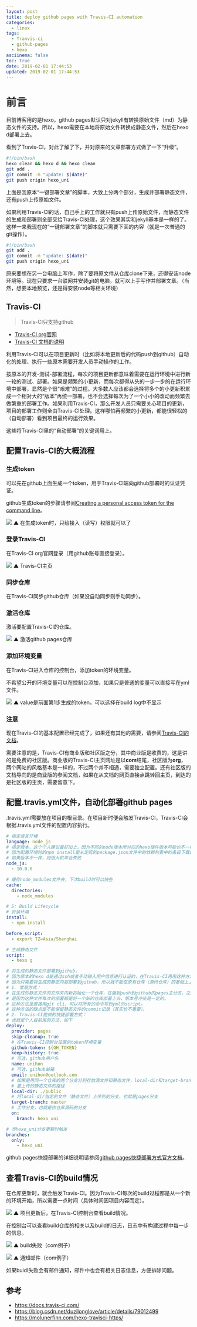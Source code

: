 ```yaml
---
layout: post
title: deploy github pages with Travis-CI automation
categories:
  - linux
tags:
  - Tranvis-ci
  - github-pages
  - hexo
asciinema: false
toc: true
date: 2019-02-01 17:44:53
updated: 2019-02-01 17:44:53
---
```


# 前言

目前博客用的是hexo，github pages默认只对jekyll有转换原始文件（md）为静态文件的支持。所以，hexo需要在本地将原始文件转换成静态文件，然后在hexo d部署上去。

看到了Travis-CI，对此了解了下，并对原来的文章部署方式做了一下“升级”。

``` bash
#!/bin/bash
hexo clean && hexo d && hexo clean
git add .
git commit -m "update: $(date)"
git push origin hexo_uni
```

上面是我原本“一键部署文章”的脚本，大致上分两个部分，生成并部署静态文件，还有push上传原始文件。

如果利用Travis-CI的话，自己手上的工作就只有push上传原始文件，而静态文件的生成和部署则全部交给Travis-CI处理，这个效果其实和jekyll基本是一样的了。这样一来我现在的“一键部署文章”的脚本就只需要下面的内容（就是一次普通的git操作）。

``` bash
#!/bin/bash
git add .
git commit -m "update: $(date)"
git push origin hexo_uni
```

原来要想在另一台电脑上写作，除了要将原文件从仓库clone下来，还得安装node环境等。现在只要求一台联网并安装git的电脑，就可以上手写作并部署文章。（当然，想要本地预览，还是得安装node等相关环境）

## Travis-CI

> Travis-CI只支持github

- [Travis-CI org官网](https://travis-ci.org/)
- [Travis-CI 文档的说明](https://docs.travis-ci.com/user/for-beginners/)

利用Travis-CI可以在项目更新时（比如将本地更新后的代码push到github）自动化的处理、执行一些原本需要开发人员手动操作的工作。

按原本的开发-测试-部署流程，每次的项目更新都意味着需要在运行环境中进行新一轮的测试、部署。如果是频繁的小更新，而每次都得从头的一步一步的在运行环境中部署，显然是个很“艰难”的过程。大多数人应该都会选择将多个的小更新积累成一个相对大的“版本”再统一部署，也不会选择每次为了一个小小的改动而频繁去做繁重的部署工作。如果利用Travis-CI，那么开发人员只需要关心项目的更新，项目的部署工作则全由Travis-CI处理。这样哪怕再频繁的小更新，都能很轻松的（自动部署）看到项目最终的运行效果。

这些将Travis-CI里的“自动部署”的关键词用上。

## 配置Travis-CI的大概流程

### 生成token

可以先在github上面生成一个token，用于Travis-CI端向github部署时的认证凭证。

github生成token的步骤请参阅[Creating a personal access token for the command line](https://help.github.com/articles/creating-a-personal-access-token-for-the-command-line/)。

![](/2019-02/deploy-github-pages-with-travis-ci-automation/2019-02-01_create_token.png)
▲ 在生成token时，只给接入（读写）权限就可以了

### 登录Travis-CI

在Travis-CI org官网登录（用github账号直接登录）。

![](/2019-02/deploy-github-pages-with-travis-ci-automation/2019-02-01_travis_ci_index.png)
▲ Travis-CI主页

### 同步仓库

在Travis-CI同步github仓库（如果没自动同步则手动同步）。

### 激活仓库

激活要配置Travis-CI的仓库。

![](/2019-02/deploy-github-pages-with-travis-ci-automation/2019-02-01_active_repo.png)
▲ 激活github pages仓库

### 添加环境变量

在Travis-CI进入仓库的控制台，添加token的环境变量。

不希望公开的环境变量可以在控制台添加，如果只是普通的变量可以直接写在yml文件。

![](/2019-02/deploy-github-pages-with-travis-ci-automation/2019-02-01_set_token.png)
▲ value是前面第1步生成的token，可以选择在build log中不显示

### 注意

现在Travis-CI的基本配置已经完成了，如果还有其他的需要，请参阅[Travis-CI的文档](https://docs.travis-ci.com/)。

需要注意的是，Travis-CI有商业版和社区版之分，其中商业版是收费的，这是讲的是免费的社区版。商业版的Travis-CI主页网址是以**com**结尾，社区版为**org**，两个网站的风格基本是一样的，不过两个并不相通，需要独立配置。还有社区版的文档导向的是商业版的参阅文档，如果在从文档的网页直接点跳转回主页，到达的是社区版的主页，需要留意下。

## 配置.travis.yml文件，自动化部署github pages

.travis.yml需要放在项目的根目录。在项目新时便会触发Travis-CI，Travis-CI会根据.travis.yml文件的配置内容执行。

``` yml
# 指定语言环境
language: node_js
# 指定版本，这个个人建议最好加上，因为不同的node版本所对应的hexo插件版本可能也不一样、不兼容，
# 因为配置环境时的npm install是从定死的package.json文件中的依赖列表中的条目下载的，
# 如果版本不一样，则很大机率会失败
node_js:
  - 10.8.0

# 缓存node_modules文件夹，下次build时可以快些
cache:
  directories:
    - node_modules

# S: Build Lifecycle
# 安装环境
install:
  - npm install

before_script:
  - export TZ=Asia/Shanghai

# 生成静态文件
script:
  - hexo g

# 将生成的静态文件部署到github，
# 因为原本的hexo d是通过ssh或者手动输入用户信息进行认证的，在Travis-CI再用这种方法会比较麻烦，有其他更简单的方法代替，如token，
# 因为只需要将生成的静态内容部署到github，所以就不能在原有仓库（源码仓库）的基础上上传，推荐两个方法：
# 1. 常规方式：
# 在生成的静态文件的文件夹内新初始化一个仓库，在强制push到github的pages主分支，之所以要强制，
# 是因为这种文件每次的部署都是将一个新的仓库部署上去，版本号冲突是一定的。
# 这种方法是直接用git cli，可以将所有的命令写到yml的script。
# 这种方法的缺点是不能保留静态文件的commit记录（其实也不重要）。
# 2. Travis-CI提供的快捷部署方式：
# 也就是个人目前用的方法，如下
deploy:
  provider: pages
  skip-cleanup: true
  # 在Travis-CI控制台设置的token环境变量
  github-token: ${GH_TOKEN}
  keep-history: true
  # 可选，github用户名
  name: unihon
  # 可选，github邮箱
  email: unihon@outlook.com
  # 如果是用同一个仓库的两个分支分别存放源文件和静态文件，local-dir和target-branch是必选
  # 要上传的静态文件的路径
  local-dir: ./public
  # 将local-dir指定的文件（静态文件）上传到的分支，也就是pages分支
  target-branch: master
  # 工作分支，也就是你仓库源码的分支
  on:
    branch: hexo_uni

# 当hexo_uni分支更新时触发
branches:
  only:
    - hexo_uni
```

github pages快捷部署的详细说明请参阅[github pages快捷部署方式官方文档](https://docs.travis-ci.com/user/deployment/pages/)。

## 查看Travis-CI的build情况

在仓库更新时，就会触发Travis-CI。因为Travis-CI每次的build过程都是从一个新的环境开始，所以需要一点时间（具体时间因项目内容而定）。

![](/2019-02/deploy-github-pages-with-travis-ci-automation/2019-02-01_build.png)
▲ 项目更新后，在Travis-CI控制台查看build情况。

在控制台可以查看build仓库的相关以及build的日志，日志中有构建过程中每一步的信息。

![](/2019-02/deploy-github-pages-with-travis-ci-automation/2019-02-01_build_error.png)
▲ build失败（com例子）

![](/2019-02/deploy-github-pages-with-travis-ci-automation/2019-02-01_mail.png)
▲ 通知邮件（com例子）

如果buidl失败会有邮件通知，邮件中也会有相关日志信息，方便排除问题。

## 参考

- [https://docs.travis-ci.com/ ](https://docs.travis-ci.com/)
- [https://blog.csdn.net/duzilonglove/article/details/79012499 ](https://blog.csdn.net/duzilonglove/article/details/79012499) 
- [https://molunerfinn.com/hexo-travisci-https/ ](https://molunerfinn.com/hexo-travisci-https/)
